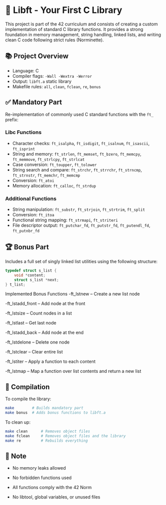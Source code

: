 # 🧱 Libft - Your First C Library

This project is part of the 42 curriculum and consists of creating a custom implementation of standard C library functions. It provides a strong foundation in memory management, string handling, linked lists, and writing clean C code following strict rules (Norminette).

## 📚 Project Overview

- Language: C  
- Compiler flags: `-Wall -Wextra -Werror`  
- Output: `libft.a` static library  
- Makefile rules: `all`, `clean`, `fclean`, `re`, `bonus`  

## ✅ Mandatory Part

Re-implementation of commonly used C standard functions with the `ft_` prefix:

### Libc Functions
- Character checks: `ft_isalpha`, `ft_isdigit`, `ft_isalnum`, `ft_isascii`, `ft_isprint`
- String and memory: `ft_strlen`, `ft_memset`, `ft_bzero`, `ft_memcpy`, `ft_memmove`, `ft_strlcpy`, `ft_strlcat`
- Case conversion: `ft_toupper`, `ft_tolower`
- String search and compare: `ft_strchr`, `ft_strrchr`, `ft_strncmp`, `ft_strnstr`, `ft_memchr`, `ft_memcmp`
- Conversion: `ft_atoi`
- Memory allocation: `ft_calloc`, `ft_strdup`

### Additional Functions
- String manipulation: `ft_substr`, `ft_strjoin`, `ft_strtrim`, `ft_split`
- Conversion: `ft_itoa`
- Functional string mapping: `ft_strmapi`, `ft_striteri`
- File descriptor output: `ft_putchar_fd`, `ft_putstr_fd`, `ft_putendl_fd`, `ft_putnbr_fd`

## 🏆 Bonus Part

Includes a full set of singly linked list utilities using the following structure:

```c
typedef struct s_list {
    void *content;
    struct s_list *next;
} t_list;
```
Implemented Bonus Functions
-ft_lstnew – Create a new list node

-ft_lstadd_front – Add node at the front

-ft_lstsize – Count nodes in a list

-ft_lstlast – Get last node

-ft_lstadd_back – Add node at the end

-ft_lstdelone – Delete one node

-ft_lstclear – Clear entire list

-ft_lstiter – Apply a function to each content

-ft_lstmap – Map a function over list contents and return a new list

## 🔧 Compilation
To compile the library:

```bash
make        # Builds mandatory part
make bonus  # Adds bonus functions to libft.a
```
To clean up:

```bash
make clean      # Removes object files
make fclean     # Removes object files and the library
make re         # Rebuilds everything
```
## 📌 Note
- No memory leaks allowed

- No forbidden functions used

- All functions comply with the 42 Norm

- No libtool, global variables, or unused files
